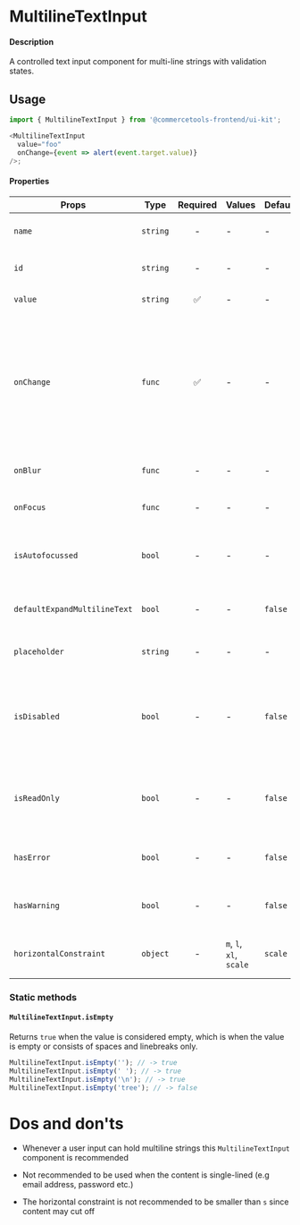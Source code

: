 # MultilineTextInput

#### Description

A controlled text input component for multi-line strings with validation
states.

## Usage

```js
import { MultilineTextInput } from '@commercetools-frontend/ui-kit';

<MultilineTextInput
  value="foo"
  onChange={event => alert(event.target.value)}
/>;
```

#### Properties

| Props                        | Type     | Required | Values                  | Default | Description                                                                                                               |
| ---------------------------- | -------- | :------: | ----------------------- | ------- | ------------------------------------------------------------------------------------------------------------------------- |
| `name`                       | `string` |    -     | -                       | -       | Used as HTML `name` property                                                                                              |
| `id`                         | `string` |    -     | -                       | -       | Specifies the id of an element                                                                                            |
| `value`                      | `string` |    ✅    | -                       | -       | Value of the input                                                                                                        |
| `onChange`                   | `func`   |    ✅    | -                       | -       | Called with an event containing the new value. Required, unless input is `read-only. Parent should pass it back as`value` |
| `onBlur`                     | `func`   |    -     | -                       | -       | Called when field is blurred                                                                                              |
| `onFocus`                    | `func`   |    -     | -                       | -       | Called when field is focused                                                                                              |
| `isAutofocussed`             | `bool`   |    -     | -                       | -       | Focuses the input field on initial render                                                                                 |
| `defaultExpandMultilineText` | `bool`   |    -     | -                       | `false` | Expands multiline text input initially                                                                                    |
| `placeholder`                | `string` |    -     | -                       | -       | Placeholder text for the input                                                                                            |
| `isDisabled`                 | `bool`   |    -     | -                       | `false` | Indicates that the field cannot be used (e.g not authorised, or changes not saved)                                        |
| `isReadOnly`                 | `bool`   |    -     | -                       | `false` | Indicates that the field is displaying read-only content                                                                  |
| `hasError`                   | `bool`   |    -     | -                       | `false` | Indicates the input field has an error                                                                                    |
| `hasWarning`                 | `bool`   |    -     | -                       | `false` | Indicates the input field has a warning                                                                                   |
| `horizontalConstraint`       | `object` |    -     | `m`, `l`, `xl`, `scale` | `scale` | Horizontal size limit of the input fields.                                                                                |

### Static methods

#### `MultilineTextInput.isEmpty`

Returns `true` when the value is considered empty, which is when the value is empty or consists of spaces and linebreaks only.

```js
MultilineTextInput.isEmpty(''); // -> true
MultilineTextInput.isEmpty(' '); // -> true
MultilineTextInput.isEmpty('\n'); // -> true
MultilineTextInput.isEmpty('tree'); // -> false
```

# Dos and don'ts

- Whenever a user input can hold multiline strings this `MultilineTextInput` component is recommended

- Not recommended to be used when the content is single-lined (e.g email address, password etc.)

- The horizontal constraint is not recommended to be smaller than `s` since content may cut off
